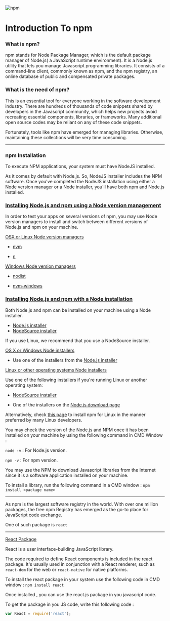 ![npm](https://upload.wikimedia.org/wikipedia/commons/thumb/d/db/Npm-logo.svg/1920px-Npm-logo.svg.png)





# Introduction To npm



### What is npm?


npm stands for Node Package Manager, which is the default package manager of Node.js( a JavaScript runtime environment).
It is a Node.js utility that lets you manage Javascript programming libraries.
It consists of a command-line client, commonly known as npm, and the npm registry, an online database of public and compensated private packages.




 ### What is the need of npm?


 This is an essential tool for everyone working in the software development industry. There are hundreds of thousands of code snippets shared by developers in the Javascript community, which helps new projects avoid recreating essential components, libraries, or frameworks.
 Many additional open source codes may be reliant on any of these code snippets.

 Fortunately, tools like npm have emerged for managing libraries. Otherwise, maintaining these collections will be very time consuming.

 ___


 ### npm Installation


 To execute NPM applications, your system must have NodeJS installed.

 As it comes by default with Node.js. So, NodeJS installer includes the NPM software.
 Once you've completed the NodeJS installation using either a Node version manager or a Node installer, you'll have both npm and Node.js installed.


 ### <ins>Installing Node.js and npm using a Node version management</ins>

 In order to test your apps on several versions of npm, you may use Node version managers to install and switch between different versions of Node.js and npm on your machine.

 <ins>OSX or Linux Node version managers</ins>

 * [nvm](https://github.com/nvm-sh/nvm)

 * [n](https://github.com/tj/n)

<ins>Windows Node version managers</ins>

 * [nodist](https://github.com/nullivex/nodist)

 * [nvm-windows](https://github.com/coreybutler/nvm-windows)


 ### <ins>Installing Node.js and npm with a Node installation</ins>

 Both Node.js and npm can be installed on your machine using a Node installer.

 * [Node.js installer](https://nodejs.org/en/download/)
 * [NodeSource installer](https://github.com/nodesource/distributions)

  If you use Linux, we recommend that you use a NodeSource installer.



<ins> OS X or Windows Node installers</ins>

 * Use one of the installers from the [Node.js installer](https://nodejs.org/en/download/)

<ins>Linux or other operating systems Node installers</ins>

Use one of the following installers if you're running Linux or another operating system:

 * [NodeSource installer](https://github.com/nodesource/distributions)

 * One of the installers on the [Node.js download page](https://nodejs.org/en/download/)

 Alternatively, check [this page](https://nodejs.org/en/download/package-manager/) to install npm for Linux in the manner preferred by many Linux developers.



 You may check the version of the Node.js and NPM once it has been installed on your machine by using the following command in CMD Window :

 `node -v` : For Node.js version.

 `npm -v`  : For npm version.

 You may use the NPM to download Javascript libraries from the Internet since it is a software application installed on your machine.

 To install a library, run the following command in a CMD window :  `npm install <package name>`

 ___

 As npm is the largest software registry in the world.
 With over one million packages, the free npm Registry has emerged as the go-to place for JavaScript code exchange.

 One of such package is `react`

 ___

 [React Package](https://www.npmjs.com/package/react)

 React is a user interface-building JavaScript library.

 The code required to define React components is included in the react package. 
 It's usually used in conjunction with a React renderer, such as `react-dom` for the web or `react-native` for native platforms.

 To install the react package in your system use the following code in CMD window :
 `npm install react`

 Once installed , you can use the react.js package in you javascript code.

 To get the package in you JS code, write this following code :
  ```javascript
var React = require('react');
```

